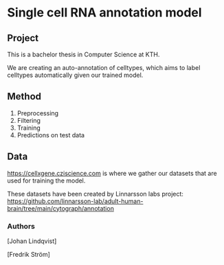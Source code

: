 # Single cell RNA annotation model

## Project

This is a bachelor thesis in Computer Science at KTH. 

We are creating an auto-annotation of celltypes, which aims to label celltypes automatically given our trained model. 

## Method

1. Preprocessing
2. Filtering 
3. Training 
4. Predictions on test data

## Data

https://cellxgene.cziscience.com is where we gather our datasets that are used for training the model.

These datasets have been created by Linnarsson labs project: https://github.com/linnarsson-lab/adult-human-brain/tree/main/cytograph/annotation 

### Authors

[Johan Lindqvist]

[Fredrik Ström]